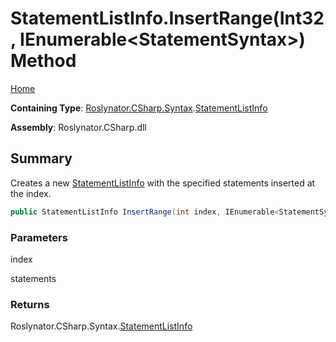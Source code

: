 # StatementListInfo\.InsertRange\(Int32, IEnumerable\<StatementSyntax>\) Method

[Home](../../../../../README.md)

**Containing Type**: [Roslynator.CSharp.Syntax](../../README.md)\.[StatementListInfo](../README.md)

**Assembly**: Roslynator\.CSharp\.dll

## Summary

Creates a new [StatementListInfo](../README.md) with the specified statements inserted at the index\.

```csharp
public StatementListInfo InsertRange(int index, IEnumerable<StatementSyntax> statements)
```

### Parameters

index



statements



### Returns

Roslynator\.CSharp\.Syntax\.[StatementListInfo](../README.md)

